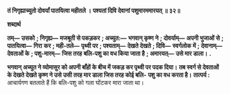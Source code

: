 **तं निगृह्याच्युतो दोवर्यां पातयित्वा महीतले ।** **पश्यतां दिवि देवानां पशुमारममारयत् ॥ ३२॥** 

**शब्दार्थ** 

**तम्—** **उसको** **; निगृह्य—** **मजबूती से पकड़कर** **; अच्युत:—** **भगवान् कृष्ण ने** **; दोवर्याम्—** **अपनी भुजाओं से** **; पातयित्वा—** **गिरा** **कर** **; मही-तले—** **पृथ्वी पर** **; पश्यताम्—** **देखते देखते** **; दिवि—** **स्वर्गलोक में** **; देवानाम्—** **देवताओं के** **; पशु-मारम्—** **जिस तरह** **बलि-पशु का वध किया जाता है** **; अमारयत्—** **उसे मार डाला।** **.** 

**भगवान् अच्युत ने व्योमासुर को अपनी बाँहों के बीच में जकड़ कर पृथ्वी पर पदक दिया।** **तब स्वर्ग से देवताओं के देखते देखते कृष्ण ने उसे उसी तरह मार डाला जिस तरह कोई बलि-** **पशु का वध करता है।** **तात्पर्य :** आचार्यगण बतलाते हैं कि बलि-पशु को गला घोंटकर मारा जाता था।  